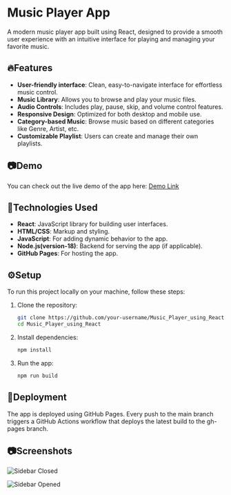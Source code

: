 # Music Player App

A modern music player app built using React, designed to provide a smooth user experience with an intuitive interface for playing and managing your favorite music.

## 🔥Features

- **User-friendly interface**: Clean, easy-to-navigate interface for effortless music control.
- **Music Library**: Allows you to browse and play your music files.
- **Audio Controls**: Includes play, pause, skip, and volume control features.
- **Responsive Design**: Optimized for both desktop and mobile use.
- **Category-based Music**: Browse music based on different categories like Genre, Artist, etc.
- **Customizable Playlist**: Users can create and manage their own playlists.

## 📷Demo

You can check out the live demo of the app here: [Demo Link](https://github.com/Kavin-Antony/Currency_Converter)

## 🚀Technologies Used

- **React**: JavaScript library for building user interfaces.
- **HTML/CSS**: Markup and styling.
- **JavaScript**: For adding dynamic behavior to the app.
- **Node.js(version-18)**: Backend for serving the app (if applicable).
- **GitHub Pages**: For hosting the app.

## ⚙️Setup

To run this project locally on your machine, follow these steps:

1. Clone the repository:

   ```bash
   git clone https://github.com/your-username/Music_Player_using_React.git
   cd Music_Player_using_React
   ```

2. Install dependencies:
   ```bash
   npm install
   ```

3. Run the app:
   ```bash
   npm run build
   ```

## 📌Deployment

The app is deployed using GitHub Pages. Every push to the main branch triggers a GitHub Actions workflow that deploys the latest build to the gh-pages branch.

## 📷Screenshots

![Sidebar Closed](./assets/screenshot.png)

![Sidebar Opened](./assets/screenshot.png)
